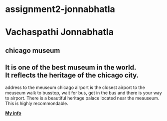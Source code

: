 # assignment2-jonnabhatla
# Vachaspathi Jonnabhatla
## chicago museum<br>

It is one of the best **museum** in the world.<br>
It reflects the **heritage** of the chicago city.<br>
-----------------------
address to the meuseum
chicago airport is the closest airport to the meuseum
walk to busstop, wait for bus, get in the bus and there is your way to airport.
There is a beautiful heritage palace located near the meauseum. This is highly recommondable.



**[My info](Aboutme.md)**
